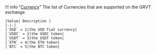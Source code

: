 !!! info "[Currency](/../../schemas/currency)"
    The list of Currencies that are supported on the GRVT exchange<br>

    |Value| Description |
    |-|-|
    |`USD` = 1|the USD fiat currency|
    |`USDC` = 2|the USDC token|
    |`USDT` = 3|the USDT token|
    |`ETH` = 4|the ETH token|
    |`BTC` = 5|the BTC token|
